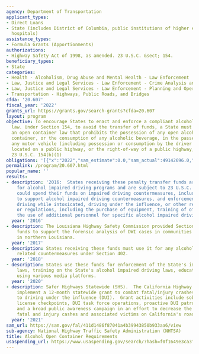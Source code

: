 ```yaml
---
agency: Department of Transportation
applicant_types:
- Direct Loans
- State (includes District of Columbia, public institutions of higher education and
  hospitals)
assistance_types:
- Formula Grants (Apportionments)
authorizations:
- Highway Safety Act of 1998, as amended. 23 U.S.C. &sect; 154.
beneficiary_types:
- State
categories:
- Health - Alcoholism, Drug Abuse and Mental Health - Law Enforcement
- Law, Justice and Legal Services - Law Enforcement - Crime Analysis and Data
- Law, Justice and Legal Services - Law Enforcement - Planning and Operations
- Transportation - Highways, Public Roads, and Bridges
cfda: '20.607'
fiscal_year: '2022'
grants_url: https://grants.gov/search-grants?cfda=20.607
layout: program
objective: To encourage States to enact and enforce a compliant alcohol open container
  law. Under Section 154, to avoid the transfer of funds, a State must enact and enforce
  an open container law that prohibits the possession of any open alcoholic beverage
  container, or the consumption of any alcoholic beverage, in the passenger area of
  any motor vehicle (including possession or consumption by the driver of the vehicle)
  located on a public highway, or the right-of-way of a public highway, in the State.
  23 U.S.C. 154(b)(1)
obligations: '[{"x":"2022","sam_estimate":0.0,"sam_actual":49142696.0,"usa_spending_actual":6905557.0},{"x":"2023","sam_estimate":47586670.0,"sam_actual":0.0,"usa_spending_actual":5841483.0},{"x":"2024","sam_estimate":0.0,"sam_actual":0.0,"usa_spending_actual":-1236403.24}]'
permalink: /program/20.607.html
popular_name: ''
results:
- description: '2016:  States receiving these penalty transfer funds are designated
    for alcohol impaired driving programs and are subject to 23 U.S.C. Section 402.  They
    could spend their funds on impaired driving countermeasures, including paid media
    to support alcohol impaired driving countermeasures, and enforcement of laws prohibiting
    driving while intoxicated, driving under the influence, or other related laws
    or regulations, including the purchase of equipment, training of officers, and
    the use of additional personnel for specific alcohol impaired driving countermeasures.'
  year: '2016'
- description: The Louisiana Highway Safety Commission provided Section 154 grant
    funds to support the forensic analysis of DWI cases in communities across 29 parishes
    in northern Louisiana.
  year: '2017'
- description: States receiving these funds must use it for any alcohol impaired driving
    related countermeasures under Section 402.
  year: '2018'
- description: States use these funds for enforcement of the State's impaired driving
    laws, training on the State's alcohol impaired driving laws, educational promotions
    using various media platforms.
  year: '2020'
- description: Safer Highways Statewide (SHS).  The California Highway Patrol will
    implement a 12-month statewide grant to combat fatal/injury crashes attributed
    to driving under the influence (DUI).  Grant activities include sobriety/ driver
    license checkpoints, DUI task force operations, proactive DUI patrol operations,
    and a broad public awareness campaign in an effort to decrease the number of alcohol-involved
    fatal and injury cashes and associated victims on California's roadways.
  year: '2021'
sam_url: https://sam.gov/fal/411d1486f87041a4b39943850b933aa6/view
sub-agency: National Highway Traffic Safety Administration (NHTSA)
title: Alcohol Open Container Requirements
usaspending_url: https://www.usaspending.gov/search/?hash=f0f1649e3ca3fa68c7282794def2c57b
---
```

